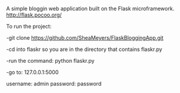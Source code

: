A simple bloggin web application built on the Flask microframework. http://flask.pocoo.org/

To run the project:

-git clone https://github.com/SheaMeyers/FlaskBloggingApp.git

-cd into flaskr so you are in the directory that contains flaskr.py

-run the command: python flaskr.py

-go to: 127.0.0.1:5000

username: admin password: password